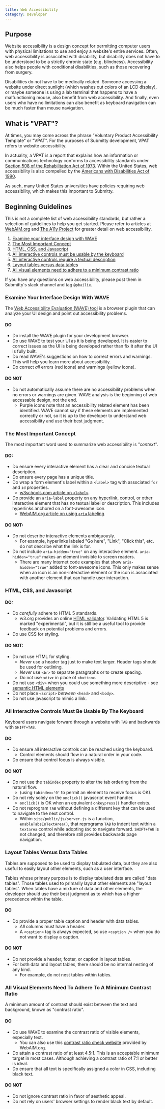 ```yaml
---
title: Web Accessibility
category: Developer
---
```


## Purpose
Website accessibility is a design concept for permitting computer users with
physical limitations to use and enjoy a website's entire services.  Often,
web accessibility is associated with disability, but disability does not have to
be understood to be a strictly chronic state (e.g. blindness).  Accessibility
also helps people with conditional disabilities, such as those recovering from
surgery.

Disabilities do not have to be medically related.  Someone accessing a website
under direct sunlight (which washes out colors of an LCD display), or maybe
someone is using a lab terminal that happens to have a malfunctioning mouse,
also benefit from web accessibility.  And finally, even users who have no
limitations can also benefit as keyboard navigation can be much faster than
mouse navigation.

## What is "VPAT"?

At times, you may come across the phrase "Voluntary Product Accessibility
Template" or "VPAT".  For the purposes of Submitty development, VPAT refers to
website accessibility.

In actuality, a VPAT is a report that explains how an information or
communications technology conforms to accessibility standards under [Section 508 of the Rehabilitation Act of 1973](https://en.wikipedia.org/wiki/Section_508_Amendment_to_the_Rehabilitation_Act_of_1973).
Within the United States, web accessibility is also compelled by the [Americans with Disabilities Act of 1990](https://en.wikipedia.org/wiki/Americans_with_Disabilities_Act_of_1990).

As such, many United States universities have policies requiring web
accessibility, which makes this important to Submitty.

## Beginning Guidelines
This is not a complete list of web accessibility standards, but rather a
selection of guidelines to help you get started.  Please refer to articles at
[WebAIM.org](https://webaim.org/intro/) and [The A11y Project](https://a11yproject.com/)
for greater detail on web accessibility.

1. [Examine your interface design with WAVE](#examine-your-interface-design-with-wave)
2. [The Most Important Concept](#the-most-important-concept)
3. [HTML, CSS, and Javascript](#html-css-and-javascript)
4. [All interactive controls must be usable by the keyboard](#all-interactive-controls-must-be-usable-by-the-keyboard)
5. [All interactive controls require a textual description](#all-interactive-controls-require-a-textual-description)
6. [Layout tables versus data tables](#layout-tables-versus-data-tables)
7. [All visual elements need to adhere to a minimum contrast ratio](#all-visual-elements-need-to-adhere-to-a-minimum-contrast-ratio)

If you have any questions on web accessibility, please post them in Submitty's
slack channel and tag `@pbailie`.

### Examine Your Interface Design With WAVE
The [Web Accessibility Evaluation (WAVE) tool](https://wave.webaim.org/extension/)
is a browser plugin that can analyze your UI design and point out accessibility
problems.

#### DO
* Do install the WAVE plugin for your development browser.
* Do use WAVE to test your UI as it is being developed.  It is easier to correct
issues as the UI is being developed rather than fix it after the UI is fully
built.
* Do read WAVE's suggestions on how to correct errors and warnings.  This will
help you learn more about accessibility.
* Do correct *all* errors (red icons) and warnings (yellow icons).

#### DO NOT
* Do not automatically assume there are no accessibility problems when no errors
or warnings are given.  WAVE analysis is the beginning of web accessable design,
not the end.
    * Purple icons note that an accessibility related element has been
    identified.  WAVE cannot say if these elements are implemented correctly or
    not, so it is up to the developer to understand web accessibility and use
    their best judgment.

### The Most Important Concept
The most important word used to summarize web accessibility is *"context"*.

#### DO:
* Do ensure every interactive element has a clear and concise textual description.
* Do ensure every page has a unique title.
* Do wrap a form element's label within a `<label>` tag with associated `for` and
`id` properties.
    * [w3schools.com article on `<label>`](https://www.w3schools.com/tags/tag_label.asp).
* Do provide an `aria-label` property on any hyperlink, control, or other
interactive element that has no textual label or description.  This includes
hyperlinks anchored on a font-awesome icon.
    * [WebAIM.org article on using `aria` labeling](https://webaim.org/techniques/forms/advanced).

#### DO NOT:
* Do not describe interactive elements ambiguously.
    * For example, hyperlinks labeled "Go here", "Link", "Click this", etc.
    do not describe what the link is for.
* Do not include `aria-hidden="true"` on any interactive element.
`aria-hidden="true"` makes an element invisible to screen readers.
    * There are many Internet code examples that show `aria-hidden="true"`
    added to font-awesome icons.  This only makes sense when an icon
    is an non-interactive element or the icon is associated with another
    element that can handle user interaction.

### HTML, CSS, and Javascript

#### DO:
* Do _carefully_ adhere to HTML 5 standards.
    * w3.org provides an online [HTML validator](https://validator.w3.org/#validate_by_input).
    Validating HTML 5 is marked "experimental", but it is still be a useful tool
    to provide feedback on potential problems and errors.
* Do use CSS for styling.

#### DO NOT:
* Do not use HTML for styling.
    * *Never* use a header tag just to make text larger.  Header tags should be
    used for outlining.
    * *Never* use `<br>` to separate paragraphs or to create spacing.
    * Do not use `<div>` in place of `<button>`.
* Do not use `<div>` when you could use something more descriptive -
see [semantic HTML elements](https://www.w3schools.com/html/html5_semantic_elements.asp)
* Do not place `<script>` _between_ `<head>` and `<body>`.
* Do not use javascript to mimic a link.

### All Interactive Controls Must Be Usable By The Keyboard
Keyboard users navigate forward through a website with `TAB` and backwards with
`SHIFT+TAB`.

#### DO
* Do ensure all interactive controls can be reached using the keyboard.
    * Control elements should flow in a natural order in your code.
* Do ensure that control focus is always visible.

#### DO NOT
* Do not use the `tabindex` property to alter the tab ordering from the natural
flow.
    * (using `tabindex='0'` to permit an element to receive focus is OK).
* Do not rely solely on the `onclick()` javascript event handler.
    * `onclick()` is OK when an equivalent `onkeypress()` handler exists.
* Do not reprogram `TAB` without defining a different key that can be used to navigate
to the next control.
    * Within `site/public/js/server.js` is a function, `enableTabsInTextArea()`,
    that reprograms `TAB` to indent text within a `textarea` control while
    adopting `ESC` to navigate forward.  `SHIFT+TAB` is not changed, and
    therefore still provides backwards page navigation.

### Layout Tables Versus Data Tables
Tables are supposed to be used to display tabulated data, but they are also
useful to easily layout other elements, such as a user interface.

Tables whose primary purpose is to display tabulated data are called "data
tables".  Those tables used to primarily layout other elements are "layout
tables".  When tables have a mixture of data and other elements, the developer
should use their best judgment as to which has a higher precedence within the
table.

#### DO
* Do provide a proper table caption and header with data tables.
    * *All*  columns must have a header.
    * A `<caption>` tag is always expected, so use `<caption />` when you do not
    want to display a caption.

#### DO NOT
* Do not provide a header, footer, or caption in layout tables.
* For both data and layout tables, there should be no internal nesting of any
kind.
    * For example, do not nest tables within tables.

### All Visual Elements Need To Adhere To A Minimum Contrast Ratio
A minimum amount of contrast should exist between the text and background, known
as "contrast ratio".

#### DO
* Do use WAVE to examine the contrast ratio of visible elements, especially
text.
    * You can also use this [contrast ratio check website](https://webaim.org/resources/contrastchecker/) provided by WebAIM.org.<br>
* Do attain a contrast ratio of at least 4.5:1.  This is an acceptable minimum
target in most cases.  Although achieving a contrast ratio of 7:1 or better is
ideal.
* Do ensure that all text is specifically assigned a color in CSS, including
black text.

#### DO NOT
* Do not ignore contrast ratio in favor of aesthetic appeal.
* Do not rely on users' browser settings to render black text by default.
